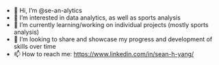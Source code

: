 - 👋 Hi, I’m @se-an-alytics
- 👀 I’m interested in data analytics, as well as sports analysis
- 🌱 I’m currently learning/working on individual projects (mostly sports analysis)
- 💞️ I’m looking to share and showcase my progress and development of skills over time 
- 📫 How to reach me: https://www.linkedin.com/in/sean-h-yang/

<!---
se-an-alytics/se-an-alytics is a ✨ special ✨ repository because its `README.md` (this file) appears on your GitHub profile.
You can click the Preview link to take a look at your changes.
--->
